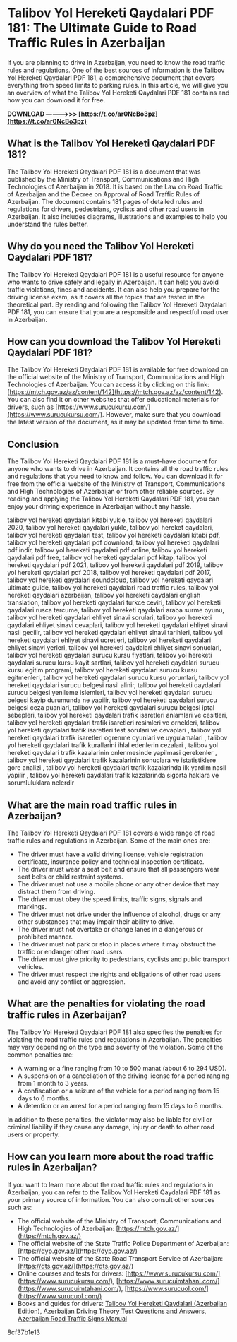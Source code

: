 
 
# Talibov Yol Hereketi Qaydalari PDF 181: The Ultimate Guide to Road Traffic Rules in Azerbaijan
 
If you are planning to drive in Azerbaijan, you need to know the road traffic rules and regulations. One of the best sources of information is the Talibov Yol Hereketi Qaydalari PDF 181, a comprehensive document that covers everything from speed limits to parking rules. In this article, we will give you an overview of what the Talibov Yol Hereketi Qaydalari PDF 181 contains and how you can download it for free.
 
**DOWNLOAD –––––>>> [https://t.co/ar0NcBo3pz](https://t.co/ar0NcBo3pz)**


 
## What is the Talibov Yol Hereketi Qaydalari PDF 181?
 
The Talibov Yol Hereketi Qaydalari PDF 181 is a document that was published by the Ministry of Transport, Communications and High Technologies of Azerbaijan in 2018. It is based on the Law on Road Traffic of Azerbaijan and the Decree on Approval of Road Traffic Rules of Azerbaijan. The document contains 181 pages of detailed rules and regulations for drivers, pedestrians, cyclists and other road users in Azerbaijan. It also includes diagrams, illustrations and examples to help you understand the rules better.
 
## Why do you need the Talibov Yol Hereketi Qaydalari PDF 181?
 
The Talibov Yol Hereketi Qaydalari PDF 181 is a useful resource for anyone who wants to drive safely and legally in Azerbaijan. It can help you avoid traffic violations, fines and accidents. It can also help you prepare for the driving license exam, as it covers all the topics that are tested in the theoretical part. By reading and following the Talibov Yol Hereketi Qaydalari PDF 181, you can ensure that you are a responsible and respectful road user in Azerbaijan.
 
## How can you download the Talibov Yol Hereketi Qaydalari PDF 181?
 
The Talibov Yol Hereketi Qaydalari PDF 181 is available for free download on the official website of the Ministry of Transport, Communications and High Technologies of Azerbaijan. You can access it by clicking on this link: [https://mtch.gov.az/az/content/142](https://mtch.gov.az/az/content/142). You can also find it on other websites that offer educational materials for drivers, such as [https://www.surucukursu.com/](https://www.surucukursu.com/). However, make sure that you download the latest version of the document, as it may be updated from time to time.
 
## Conclusion
 
The Talibov Yol Hereketi Qaydalari PDF 181 is a must-have document for anyone who wants to drive in Azerbaijan. It contains all the road traffic rules and regulations that you need to know and follow. You can download it for free from the official website of the Ministry of Transport, Communications and High Technologies of Azerbaijan or from other reliable sources. By reading and applying the Talibov Yol Hereketi Qaydalari PDF 181, you can enjoy your driving experience in Azerbaijan without any hassle.
 
talibov yol hereketi qaydalari kitabi yukle,  talibov yol hereketi qaydalari 2020,  talibov yol hereketi qaydalari yukle,  talibov yol hereket qaydalari,  talibov yol hereketi qaydalari test,  talibov yol hereketi qaydalari kitabi pdf,  talibov yol hereketi qaydalari pdf download,  talibov yol hereketi qaydalari pdf indir,  talibov yol hereketi qaydalari pdf online,  talibov yol hereketi qaydalari pdf free,  talibov yol hereketi qaydalari pdf kitap,  talibov yol hereketi qaydalari pdf 2021,  talibov yol hereketi qaydalari pdf 2019,  talibov yol hereketi qaydalari pdf 2018,  talibov yol hereketi qaydalari pdf 2017,  talibov yol hereketi qaydalari soundcloud,  talibov yol hereketi qaydalari ultimate guide,  talibov yol hereketi qaydalari road traffic rules,  talibov yol hereketi qaydalari azerbaijan,  talibov yol hereketi qaydalari english translation,  talibov yol hereketi qaydalari turkce ceviri,  talibov yol hereketi qaydalari rusca tercume,  talibov yol hereketi qaydalari araba surme oyunu,  talibov yol hereketi qaydalari ehliyet sinavi sorulari,  talibov yol hereketi qaydalari ehliyet sinavi cevaplari,  talibov yol hereketi qaydalari ehliyet sinavi nasil gecilir,  talibov yol hereketi qaydalari ehliyet sinavi tarihleri,  talibov yol hereketi qaydalari ehliyet sinavi ucretleri,  talibov yol hereketi qaydalari ehliyet sinavi yerleri,  talibov yol hereketi qaydalari ehliyet sinavi sonuclari,  talibov yol hereketi qaydalari surucu kursu fiyatlari,  talibov yol hereketi qaydalari surucu kursu kayit sartlari,  talibov yol hereketi qaydalari surucu kursu egitim programi,  talibov yol hereketi qaydalari surucu kursu egitmenleri,  talibov yol hereketi qaydalari surucu kursu yorumlari,  talibov yol hereketi qaydalari surucu belgesi nasil alinir,  talibov yol hereketi qaydalari surucu belgesi yenileme islemleri,  talibov yol hereketi qaydalari surucu belgesi kayip durumunda ne yapilir,  talibov yol hereketi qaydalari surucu belgesi ceza puanlari,  talibov yol hereketi qaydalari surucu belgesi iptal sebepleri,  talibov yol hereketi qaydalari trafik isaretleri anlamlari ve cesitleri,  talibov yol hereketi qaydalari trafik isaretleri resimleri ve ornekleri,  talibov yol hereketi qaydalari trafik isaretleri test sorulari ve cevaplari ,  talibov yol hereketi qaydalari trafik isaretleri ogrenme oyunlari ve uygulamalari ,  talibov yol hereketi qaydalari trafik kurallarini ihlal edenlerin cezalari ,  talibov yol hereketi qaydalari trafik kazalarinin onlenmesinde yapilmasi gerekenler ,  talibov yol hereketi qaydalari trafik kazalarinin sonuclara ve istatistiklere gore analizi ,  talibov yol hereketi qaydalari trafik kazalarinda ilk yardim nasil yapilir ,  talibov yol hereketi qaydalari trafik kazalarinda sigorta haklara ve sorumluluklara nelerdir
  
## What are the main road traffic rules in Azerbaijan?
 
The Talibov Yol Hereketi Qaydalari PDF 181 covers a wide range of road traffic rules and regulations in Azerbaijan. Some of the main ones are:
 
- The driver must have a valid driving license, vehicle registration certificate, insurance policy and technical inspection certificate.
- The driver must wear a seat belt and ensure that all passengers wear seat belts or child restraint systems.
- The driver must not use a mobile phone or any other device that may distract them from driving.
- The driver must obey the speed limits, traffic signs, signals and markings.
- The driver must not drive under the influence of alcohol, drugs or any other substances that may impair their ability to drive.
- The driver must not overtake or change lanes in a dangerous or prohibited manner.
- The driver must not park or stop in places where it may obstruct the traffic or endanger other road users.
- The driver must give priority to pedestrians, cyclists and public transport vehicles.
- The driver must respect the rights and obligations of other road users and avoid any conflict or aggression.

## What are the penalties for violating the road traffic rules in Azerbaijan?
 
The Talibov Yol Hereketi Qaydalari PDF 181 also specifies the penalties for violating the road traffic rules and regulations in Azerbaijan. The penalties may vary depending on the type and severity of the violation. Some of the common penalties are:

- A warning or a fine ranging from 10 to 500 manat (about 6 to 294 USD).
- A suspension or a cancellation of the driving license for a period ranging from 1 month to 3 years.
- A confiscation or a seizure of the vehicle for a period ranging from 15 days to 6 months.
- A detention or an arrest for a period ranging from 15 days to 6 months.

In addition to these penalties, the violator may also be liable for civil or criminal liability if they cause any damage, injury or death to other road users or property.
 
## How can you learn more about the road traffic rules in Azerbaijan?
 
If you want to learn more about the road traffic rules and regulations in Azerbaijan, you can refer to the Talibov Yol Hereketi Qaydalari PDF 181 as your primary source of information. You can also consult other sources such as:

- The official website of the Ministry of Transport, Communications and High Technologies of Azerbaijan: [https://mtch.gov.az/](https://mtch.gov.az/)
- The official website of the State Traffic Police Department of Azerbaijan: [https://dyp.gov.az/](https://dyp.gov.az/)
- The official website of the State Road Transport Service of Azerbaijan: [https://dts.gov.az/](https://dts.gov.az/)
- Online courses and tests for drivers: [https://www.surucukursu.com/](https://www.surucukursu.com/), [https://www.surucuimtahani.com/](https://www.surucuimtahani.com/), [https://www.surucuol.com/](https://www.surucuol.com/)
- Books and guides for drivers: [Talibov Yol Hereketi Qaydalari (Azerbaijan Edition)](https://www.amazon.com/Talibov-Yol-Hereketi-Qaydalari-Azerbaijan/dp/B08LZ8QZ9V), [Azerbaijan Driving Theory Test Questions and Answers](https://www.amazon.com/Azerbaijan-Driving-Theory-Test-Questions/dp/B08LZ8QZ9V), [Azerbaijan Road Traffic Signs Manual](https://www.amazon.com/Azerbaijan-Road-Traffic-Signs-Manual/dp/B08LZ8QZ9V)

 8cf37b1e13
 
